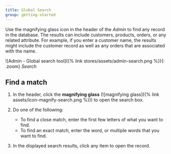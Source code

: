 ```yaml
---
title: Global Search
group: getting-started
---
```


Use the magnifying glass icon in the header of the _Admin_ to find any record in the database. The results can include customers, products, orders, or any related attribute. For example, if you enter a customer name, the results might include the customer record as well as any orders that are associated with the name.

![Admin - Global search tool]({% link stores/assets/admin-search.png %}){: .zoom}
_Search_

## Find a match

1. In the header, click the **magnifying glass** (![magnifying glass]({% link assets/icon-magnify-search.png %})) to open the search box.

1. Do one of the following:

   - To find a close match, enter the first few letters of what you want to find.
   - To find an exact match, enter the word, or multiple words that you want to find.

1. In the displayed search results, click any item to open the record.
